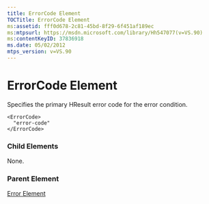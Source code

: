 ```yaml
---
title: ErrorCode Element
TOCTitle: ErrorCode Element
ms:assetid: fff0d678-2c81-45bd-8f29-6f451af189ec
ms:mtpsurl: https://msdn.microsoft.com/library/Hh547077(v=VS.90)
ms:contentKeyID: 37836918
ms.date: 05/02/2012
mtps_version: v=VS.90
---
```


# ErrorCode Element

Specifies the primary HResult error code for the error condition.

    <ErrorCode>
      "error-code"
    </ErrorCode>

### Child Elements

None.

### Parent Element

[Error Element](error-element.md)
